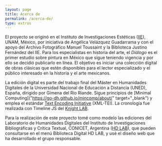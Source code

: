 ```yaml
---
layout: page
title: Acerca de
permalink: /acerca-de/
type: extras
---
```

<!-- 
## Acerca de -->

El proyecto se originó en el Instituto de
Investigaciones Estéticas (<a href="https://www.esteticas.unam.mx/" target="blank">IIE</a>), UNAM, México, por iniciativa de Angélica 
Velázquez Guadarrama y con el apoyo del Archivo Fotográfico Manuel Toussaint y la Biblioteca Justino Fernández del IIE. Para los especialistas en historia del arte, el <i>Diálogo</i>  es el primer estudio sobre pintura en México que sigue teniendo vigencia y por ello se decidió publicarlo en línea. El objetivo es iniciar una colección digital de obras clásicas 
que estén disponibles para el lector especializado y el público interesado en la historia y el arte mexicanos.

La edición digital es parte del trabajo final del Máster en Humanidades
Digitales de la Universidad Nacional de Educación a Distancia (UNED), España, dirigido por Gimena del Río Riande. Sigue 
principios de [Minimal Computing]("https://go-dh.github.io/mincomp/about/" target="_blank") y emplea el estándar 
<a href="https://tei-c.org/" target="_blank">Text Encoding Initiative</a> (XML-TEI). La cronología fue realizada con 
Timeline JS del  <a href="//timeline.knightlab.com/">Knight LAB</a>.
      
        
Para la realización de este proyecto tomé como modelo las ediciones del 
Laboratorio de Humanidades Digitales del Instituto de Investigaciones Bibliográficas y Crítica Textual, CONICET, Argentina (<a href="https://hdlab.space/" target="_blank">HD LAB</a>), que pueden consultarse en el menú Biblioteca Digital HD LAB, y usé el diseño web que ha desarrollado el grupo responsable.
    


